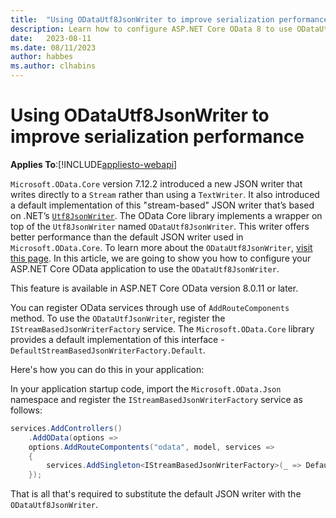 ```yaml
---
title:  "Using ODataUtf8JsonWriter to improve serialization performance"
description: Learn how to configure ASP.NET Core OData 8 to use ODataUtf8JsonWriter to improve serialization performance. 
date:   2023-08-11
ms.date: 08/11/2023
author: habbes
ms.author: clhabins
---
```


# Using ODataUtf8JsonWriter to improve serialization performance

**Applies To**:[!INCLUDE[appliesto-webapi](../../includes/appliesto-webapi-v8.md)]

`Microsoft.OData.Core` version 7.12.2 introduced a new JSON writer that writes directly to a `Stream` rather than using a `TextWriter`. It also introduced a default implementation of this "stream-based" JSON writer that’s based on .NET’s [`Utf8JsonWriter`](/dotnet/api/system.text.json.utf8jsonwriter). The OData Core library implements a wrapper on top of the `Utf8JsonWriter` named `ODataUtf8JsonWriter`. This writer offers better performance than the default JSON writer used in `Microsoft.OData.Core`. To learn more about the `ODataUtf8JsonWriter`, [visit this page](../../odatalib/v7/using-utf8jsonwriter-for-better-performance.md). In this article, we are going to show you how to configure your ASP.NET Core OData application to use the `ODataUtf8JsonWriter`.

This feature is available in ASP.NET Core OData version 8.0.11 or later.

You can register OData services through use of `AddRouteComponents` method. To use the `ODataUtfJsonWriter`, register the `IStreamBasedJsonWriterFactory` service. The `Microsoft.OData.Core` library provides a default implementation of this interface - `DefaultStreamBasedJsonWriterFactory.Default`.

Here's how you can do this in your application:

In your application startup code, import the `Microsoft.OData.Json` namespace and register the `IStreamBasedJsonWriterFactory` service as follows:

```c#
services.AddControllers()
    .AddOData(options =>
    options.AddRouteCompontents("odata", model, services =>
    {
        services.AddSingleton<IStreamBasedJsonWriterFactory>(_ => DefaultStreamBasedJsonWriterFactory.Default);
    });
```

That is all that's required to substitute the default JSON writer with the `ODataUtf8JsonWriter`.
